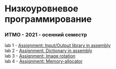 # Низкоуровневое программирование
### ИТМО - 2021 - осенний семестр

lab 1 - [Assignment: Input/Output library in assembly](https://github.com/DamirJann/low_level_programming/tree/lab1)  
lab 2 - [Assignment: Dictionary in assembly](https://github.com/DamirJann/low_level_programming/tree/lab2)  
lab 3 - [Assignment: Image rotation](https://github.com/DamirJann/low_level_programming/tree/lab3)  
lab 4 - [Assignment: Memory-allocator](https://github.com/DamirJann/low_level_programming/tree/lab4)  
